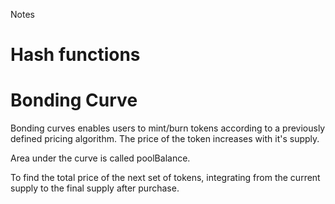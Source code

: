 Notes

# Hash functions

# Bonding Curve

Bonding curves enables users to mint/burn tokens according to a previously defined pricing algorithm. The price of the token increases with it's supply.

Area under the curve is called poolBalance.

To find the total price of the next set of tokens, integrating from the current supply to the final supply after purchase.
